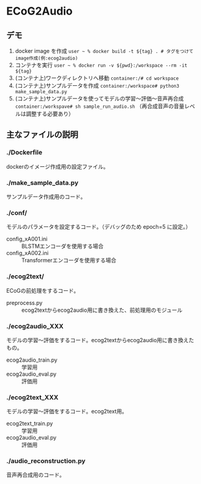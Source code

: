 # ECoG2Audio

## デモ
1. docker image を作成
  `user ~ % docker build -t ${tag} . # タグをつけてimage作成(例:ecog2audio)`
2. コンテナを実行
  `user ~ % docker run -v ${pwd}:/workspace --rm -it ${tag}`
3. (コンテナ上)ワークディレクトリへ移動
  `container:/# cd workspace`
4. (コンテナ上)サンプルデータを作成
  `container:/workspace# python3 make_sample_data.py`
5. (コンテナ上)サンプルデータを使ってモデルの学習〜評価〜音声再合成
  `container:/workspave# sh sample_run_audio.sh`
  （再合成音声の音量レベルは調整する必要あり）

## 主なファイルの説明

### ./Dockerfile
dockerのイメージ作成用の設定ファイル。

### ./make_sample_data.py
サンプルデータ作成用のコード。
### ./conf/
モデルのパラメータを設定するコード。（デバッグのため epoch=5 に設定。）
<dl>
  <!-- <dt>config_xA000.ini</dt> -->
  <!-- <dd>ECoG2Text実行時</dd> -->
  <dt>config_xA001.ini</dt>
  <dd>BLSTMエンコーダを使用する場合</dd>
  <dt>config_xA002.ini</dt>
  <dd>Transformerエンコーダを使用する場合</dd>
</dl>

### ./ecog2text/
ECoGの前処理をするコード。
<dl>
  <dt>preprocess.py</dt>
  <dd>ecog2textからecog2audio用に書き換えた、前処理用のモジュール</dd>
</dl>

### ./ecog2audio_XXX
モデルの学習〜評価をするコード。ecog2textからecog2audio用に書き換えたもの。
<dl>
  <dt>ecog2audio_train.py</dt>
  <dd>学習用</dd>
  <dt>ecog2audio_eval.py</dt>
  <dd>評価用</dd>
</dl>

### ./ecog2text_XXX
モデルの学習〜評価をするコード。ecog2text用。
<dl>
  <dt>ecog2text_train.py</dt>
  <dd>学習用</dd>
  <dt>ecog2audio_eval.py</dt>
  <dd>評価用</dd>
</dl>

### ./audio_reconstruction.py
音声再合成用のコード。


